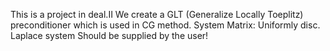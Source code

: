 This is a project in deal.II We create a GLT (Generalize Locally Toeplitz) preconditioner 
which is used in CG method.
System Matrix: Uniformly disc. Laplace system
Should be supplied by the user!
